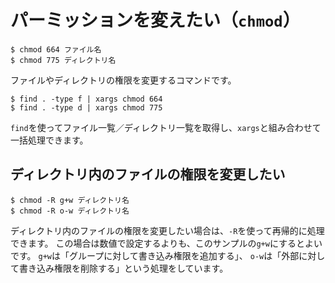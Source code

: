 # パーミッションを変えたい（``chmod``）

```console
$ chmod 664 ファイル名
$ chmod 775 ディレクトリ名
```

ファイルやディレクトリの権限を変更するコマンドです。

```console
$ find . -type f | xargs chmod 664
$ find . -type d | xargs chmod 775
```

``find``を使ってファイル一覧／ディレクトリ一覧を取得し、``xargs``と組み合わせて一括処理できます。

## ディレクトリ内のファイルの権限を変更したい

```console
$ chmod -R g+w ディレクトリ名
$ chmod -R o-w ディレクトリ名
```

ディレクトリ内のファイルの権限を変更したい場合は、``-R``を使って再帰的に処理できます。
この場合は数値で設定するよりも、このサンプルの``g+w``にするとよいです。
``g+w``は「グループに対して書き込み権限を追加する」、
``o-w``は「外部に対して書き込み権限を削除する」という処理をしています。
